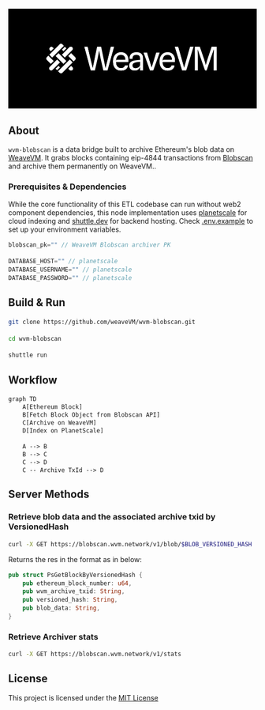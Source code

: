 <p align="center">
  <a href="https://wvm.dev">
    <img src="https://raw.githubusercontent.com/weaveVM/.github/main/profile/bg.png">
  </a>
</p>

## About
`wvm-blobscan` is a data bridge built to archive Ethereum's blob data on [WeaveVM](https://wvm.dev). It grabs blocks containing eip-4844 transactions from [Blobscan](https://blobscan.com) and archive them permanently on WeaveVM..

### Prerequisites & Dependencies

While the core functionality of this ETL codebase can run without web2 component dependencies, this node implementation uses [planetscale](https://planetscale.com) for cloud indexing and [shuttle.dev](https://shuttle.dev) for backend hosting. Check [.env.example](./env.example) to set up your environment variables.

```js
blobscan_pk="" // WeaveVM Blobscan archiver PK

DATABASE_HOST="" // planetscale
DATABASE_USERNAME="" // planetscale
DATABASE_PASSWORD="" // planetscale
```

## Build & Run

```bash
git clone https://github.com/weaveVM/wvm-blobscan.git

cd wvm-blobscan

shuttle run
```
## Workflow

```mermaid
graph TD
    A[Ethereum Block]
    B[Fetch Block Object from Blobscan API]
    C[Archive on WeaveVM]
    D[Index on PlanetScale]

    A --> B
    B --> C
    C --> D
    C -- Archive TxId --> D
```
## Server Methods

### Retrieve blob data and the associated archive txid by VersionedHash

```bash
curl -X GET https://blobscan.wvm.network/v1/blob/$BLOB_VERSIONED_HASH
```

Returns the res in the format as in below:

```rs
pub struct PsGetBlockByVersionedHash {
    pub ethereum_block_number: u64,
    pub wvm_archive_txid: String,
    pub versioned_hash: String,
    pub blob_data: String,
}
```

### Retrieve Archiver stats

```bash
curl -X GET https://blobscan.wvm.network/v1/stats
```

## License
This project is licensed under the [MIT License](./LICENSE)